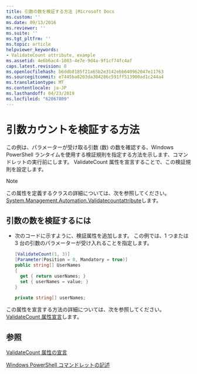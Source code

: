 ```yaml
---
title: 引数の数を検証する方法 |Microsoft Docs
ms.custom: ''
ms.date: 09/13/2016
ms.reviewer: ''
ms.suite: ''
ms.tgt_pltfrm: ''
ms.topic: article
helpviewer_keywords:
- ValidateCount attribute, example
ms.assetid: 4e6b6ac4-1003-4e7e-9d4a-9f1cf74fc4af
caps.latest.revision: 8
ms.openlocfilehash: b6ddb8185f21a65b2e3142ebb640962047e11763
ms.sourcegitcommit: e7445ba8203da304286c591ff513900ad1c244a4
ms.translationtype: MT
ms.contentlocale: ja-JP
ms.lasthandoff: 04/23/2019
ms.locfileid: "62067809"
---
```

# <a name="how-to-validate-an-argument-count"></a>引数カウントを検証する方法

この例は、パラメーターが受け取る引数 (数) の数を確認する、Windows PowerShell ランタイムを使用する検証規則を指定する方法を示します、コマンドレットの実行前にします。 ValidateCount 属性を宣言することで、この検証規則を設定します。

> [!NOTE]
> この属性を定義するクラスの詳細については、次を参照してください。 [System.Management.Automation.Validatecountattribute](/dotnet/api/System.Management.Automation.ValidateCountAttribute)します。

## <a name="to-validate-an-argument-count"></a>引数の数を検証するには

- 次のコードに示すように、検証属性を追加します。 この例では、1 つまたは 3 台の引数のパラメーターが受け入れることを指定します。

    ```csharp
    [ValidateCount(1, 3)]
    [Parameter(Position = 0, Mandatory = true)]
    public string[] UserNames
    {
      get { return userNames; }
      set { userNames = value; }
    }

    private string[] userNames;
    ```

この属性を宣言する方法の詳細については、次を参照してください。 [ValidateCount 属性宣言](./validatecount-attribute-declaration.md)します。

## <a name="see-also"></a>参照

[ValidateCount 属性の宣言](./validatecount-attribute-declaration.md)

[Windows PowerShell コマンドレットの記述](./writing-a-windows-powershell-cmdlet.md)
